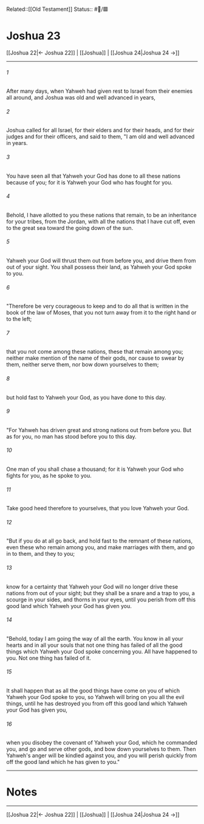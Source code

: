 Related::[[Old Testament]]
Status:: #📖/🟥
# Joshua 23

[[Joshua 22|← Joshua 22]] | [[Joshua]] | [[Joshua 24|Joshua 24 →]]
***



###### 1 
After many days, when Yahweh had given rest to Israel from their enemies all around, and Joshua was old and well advanced in years, 

###### 2 
Joshua called for all Israel, for their elders and for their heads, and for their judges and for their officers, and said to them, "I am old and well advanced in years. 

###### 3 
You have seen all that Yahweh your God has done to all these nations because of you; for it is Yahweh your God who has fought for you. 

###### 4 
Behold, I have allotted to you these nations that remain, to be an inheritance for your tribes, from the Jordan, with all the nations that I have cut off, even to the great sea toward the going down of the sun. 

###### 5 
Yahweh your God will thrust them out from before you, and drive them from out of your sight. You shall possess their land, as Yahweh your God spoke to you. 

###### 6 
"Therefore be very courageous to keep and to do all that is written in the book of the law of Moses, that you not turn away from it to the right hand or to the left; 

###### 7 
that you not come among these nations, these that remain among you; neither make mention of the name of their gods, nor cause to swear by them, neither serve them, nor bow down yourselves to them; 

###### 8 
but hold fast to Yahweh your God, as you have done to this day. 

###### 9 
"For Yahweh has driven great and strong nations out from before you. But as for you, no man has stood before you to this day. 

###### 10 
One man of you shall chase a thousand; for it is Yahweh your God who fights for you, as he spoke to you. 

###### 11 
Take good heed therefore to yourselves, that you love Yahweh your God. 

###### 12 
"But if you do at all go back, and hold fast to the remnant of these nations, even these who remain among you, and make marriages with them, and go in to them, and they to you; 

###### 13 
know for a certainty that Yahweh your God will no longer drive these nations from out of your sight; but they shall be a snare and a trap to you, a scourge in your sides, and thorns in your eyes, until you perish from off this good land which Yahweh your God has given you. 

###### 14 
"Behold, today I am going the way of all the earth. You know in all your hearts and in all your souls that not one thing has failed of all the good things which Yahweh your God spoke concerning you. All have happened to you. Not one thing has failed of it. 

###### 15 
It shall happen that as all the good things have come on you of which Yahweh your God spoke to you, so Yahweh will bring on you all the evil things, until he has destroyed you from off this good land which Yahweh your God has given you, 

###### 16 
when you disobey the covenant of Yahweh your God, which he commanded you, and go and serve other gods, and bow down yourselves to them. Then Yahweh's anger will be kindled against you, and you will perish quickly from off the good land which he has given to you."

---
# Notes


***
[[Joshua 22|← Joshua 22]] | [[Joshua]] | [[Joshua 24|Joshua 24 →]]
